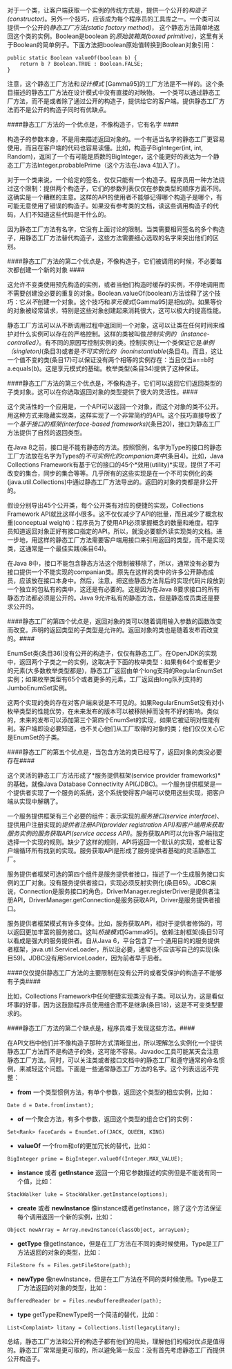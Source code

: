 
对于一个类，让客户端获取一个实例的传统方式是，提供一个公开的*构造子(constructor)*。另外一个技巧，应该成为每个程序员的工具库之一。一个类可以提供一个公开的*静态工厂方法(static factory method)*， 这个静态方法简单地返回这个类的实例。Boolean是boolean 的*原始装箱类(boxed primitive)*，这里有关于Boolean的简单例子。下面方法把boolean原始值转换到Boolean对象引用：
```
public static Boolean valueOf(boolean b) {
    return b ? Boolean.TRUE : Boolean.FALSE;
}
```
注意，这个静态工厂方法和*设计模式* [Gamma95]的工厂方法是不一样的。这个条目描述的静态工厂方法在设计模式中没有直接的对映物。
一个类可以通过静态工厂方法，而不是或者除了通过公开的构造子，提供给它的客户端。提供静态工厂方法而不是公开的构造子同时有优缺点。

####静态工厂方法的一个优点是，不像构造子，它有名字 ####

构造子的参数本身，不是用来描述返回对象的。一个有适当名字的静态工厂更容易使用，而且在客户端的代码也容易读懂。比如，构造子BigInteger(int, int, Random)，返回了一个有可能是质数的BigInteger，这个能更好的表达为一个静态工厂方法Integer.probablePrime（这个方法在Java 4加入了）。

对于一个类来说，一个给定的签名，仅仅只能有一个构造子。程序员用一种方法绕过这个限制：提供两个构造子，它们的参数列表仅仅在参数类型的顺序方面不同。这确实是一个糟糕的主意。这样的API的使用者不能够记得哪个构造子是哪个，有可能无意使用了错误的构造子。如果没有参考类的文档，读这些调用构造子的代码，人们不知道这些代码是干什么的。

因为静态工厂方法有名字，它没有上面讨论的限制。当类需要相同签名的多个构造子，用静态工厂方法替代构造子，这些方法需要细心选取的名字来突出他们的区别。

####静态工厂方法的第二个优点是，不像构造子，它们被调用的时候，不必要每次都创建一个新的对象 ####

这允许不变类使用预先构造的实例，或者当他们构造时缓存的实例，不停地调用而不需要创建没必要的重复的对象。Boolean.valueOf(boolean)方法诠释了这个技巧：它*从不*创建一个对象。这个技巧和*享元模式*[Gamma95]是相似的。如果等价的对象被经常请求，特别是这些对象创建起来消耗很大，这可以极大的提高性能。

静态工厂方法可以从不断调用过程中返回同一个对象，这可以让类在任何时间来维护对什么实例可以存在的严格控制。这样的类被叫做*控制实例的（instance-controlled）*。有不同的原因写控制实例的类。控制实例让一个类保证它是*单例（singleton)*(条目3)或者是*不可实例化的（noninstantiable*(条目4)。而且，这让一个值不变的类(条目17)可以保证没有两个相等的实例存在：当且仅当a==b时a.equals(b)。这是享元模式的基础。枚举类型(条目34)提供了这种保证。

####静态工厂方法的第三个优点是，不像构造子，它们可以返回它们返回类型的子类对象。这可以在你选取返回对象的类型提供了很大的灵活性。####

这个灵活性的一个应用是，一个API可以返回一个对象，而这个对象的类不公开。用这种方式来隐藏实现类，这样实现了一个非常简约的API。这个技巧直接导致了一个*基于接口的框架(interface-based frameworks)*(条目20)，接口为静态工厂方法提供了自然的返回类型。

在Java 8之前，接口是不能有静态的方法。按照惯例，名字为Type的接口的静态工厂方法放在名字为Types的*不可实例化的companian类中*(条目4)。比如，Java Collections Framework有基于它的接口的45个*效用(utility)*实现，提供了不可改变的集合，同步的集合等等。几乎所有的这些实现是在一个不可实例化的类(java.util.Collections)中通过静态工厂方法导出的。返回的对象的类都是非公开的。

假设分别导出45个公开类，每个公开类有对应的便捷的实现，Collections Framework API就比这样小很多。这不仅仅减少了API的批量，而且减少了概念权重(conceptual weight)：程序员为了使用API必须掌握概念的数量和难度。程序员知道返回对象正好有接口指定的API。所以，就没必要额外读实现类的文档。进一步地，用这样的静态工厂方法需要客户端用接口来引用返回的类型，而不是实现类，这通常是一个最佳实践(条目64)。

在Java 8中，接口不能包含静态方法这个限制被移除了，所以，通常没有必要为接口提供一个不能实现的companian类。原先在这样的类中的许多公开静态成员，应该放在接口本身中。然后，注意，把这些静态方法背后的实现代码片段放到一个独立的包私有的类中，这还是有必要的。这是因为在Java 8要求接口的所有静态方法都必须是公开的。Java 9允许私有的静态方法，但是静态成员类还是要求公开的。

####静态工厂的第四个优点是，返回对象的类可以随着调用输入参数的函数改变而改变。声明的返回类型的子类型是允许的。返回对象的类也是随着发布而改变的。####

EnumSet类(条目36)没有公开的构造子，仅仅有静态工厂。在OpenJDK的实现中，返回两个子类之一的实例，这取决于下面的枚举类型：如果有64个或者更少的元素(大多数枚举类型都是)，静态工厂返回由单个long支持的RegularEnumSet实例；如果枚举类型有65个或者更多的元素，工厂返回由long队列支持的JumboEnumSet实例。

这两个实现的类的存在对客户端来说是不可见的。如果RegularEnumSet没有对小枚举类型的性能优势，在未来发布的版本可以被移除掉而没有不好的影响。类似的，未来的发布可以添加第三个第四个EnumSet的实现，如果它被证明对性能有利。客户端即没必要知道，也不关心他们从工厂取得的对象的类；他们仅仅关心它是EnumSet的子类。

####静态工厂的第五个优点是，当包含方法的类已经写了，返回对象的类没必要存在####

这个灵活的静态工厂方法形成了*服务提供框架(service provider frameworks)*的基础，就像Java Database Connectivity API(JDBC)。一个服务提供框架是一个提供者实现了一个服务的系统，这个系统使得客户端可以使用这些实现，把客户端从实现中解耦了。

一个服务提供框架有三个必要的组件：表示实现的*服务接口(service interface)*、提供用户注册实现的*提供者注册API(provider registration API)*和客户端用来获取服务实例的*服务获取API(service access API)*。服务获取API可以允许客户端指定选择一个实现的规则。缺少了这样的规则，API将返回一个默认的实现，或者让客户端循环所有找到的实现。服务获取API是形成了服务提供者基础的灵活静态工厂。

服务提供者框架可选的第四个组件是服务提供者接口，描述了一个生成服务接口实例的工厂对象。没有服务提供者接口，实现必须反射实例化(条目65)。JDBC来说，Connection是服务接口的角色，DriverManager.registerDriver是提供者注册API，DriverManager.getConnection是服务获取API，Driver是服务提供者接口。

服务提供者框架模式有许多变体。比如，服务获取API，相对于提供者修饰的，可以返回更加丰富的服务接口。这叫*桥接模式*[Gamma95]。依赖注射框架(条目5)可以看成是强大的服务提供者。自从Java 6，平台包含了一个通用目的的服务提供者框架，java.util.ServiceLoader，所以没必要，通常也不应该写自己的实现(条目59)。JDBC没有用ServiceLoader，因为前者早于后者。

####仅仅提供静态工厂方法的主要限制在没有公开的或者受保护的构造子不能够有子类####

比如，Collections Framework中任何便捷实现类没有子类。可以认为，这是看似坏事的好事，因为这鼓励程序员使用组合而不是继承(条目18)，这是不可变类型要求的。

####静态工厂方法的第二个缺点是，程序员难于发现这些方法。####

在API文档中他们并不像构造子那种方式清晰显出，所以理解怎么实例化一个提供静态工厂方法而不是构造子的类，这可能不容易。Javadoc工具可能某天会注意静态工厂方法。同时，可以关注类或者接口文档中的静态工厂和遵守通常的命名惯例，来减轻这个问题。下面是一些通常静态工厂方法的名字。这个列表远远不完整：

 - **from**  一个类型惯例方法，有单个参数，返回这个类型的相应实例，比如：
```
Date d = Date.from(instant);
```
 - **of**  一个聚合方法，有多个参数，返回这个类型的组合它们的实例：
```
Set<Rank> faceCards = EnumSet.of(JACK, QUEEN, KING)
```
 - **valueOf**  一个from和of的更加冗长的替代，比如： 
```
BigInteger prime = BigInteger.valueOf(Integer.MAX_VALUE); 
```
 - **instance** 或者 **getInstance**  返回一个用它参数描述的实例但是不能说有同一个值，比如：
```
StackWalker luke = StackWalker.getInstance(options);
```
 - **create** 或者 **newInstance**  像instance或者getInstance，除了这个方法保证每个调用返回一个新的实例，比如：
```
Object newArray = Array.newInstance(classObject, arrayLen);
```
 - **getType**  像getInstance，但是在工厂方法在不同的类时候使用。Type是工厂方法返回的对象的类型，比如：
```
FileStore fs = Files.getFileStore(path);
```
 - **newType**  像newInstance，但是在工厂方法在不同的类时候使用。Type是工厂方法返回的对象的类型，比如：
```
BufferedReader br = Files.newBufferedReader(path);
```
 - **type**  getType和newType的一个简洁的替代，比如：
```
List<Complaint> litany = Collections.list(legacyLitany);
```

 总结，静态工厂方法和公开的构造子都有他们的用处，理解他们的相对优点是值得的。静态工厂常常是更可取的，所以避免第一反应：没有首先考虑静态工厂而提供公开构造子。


